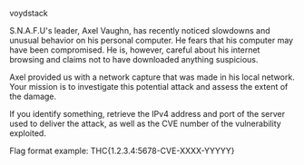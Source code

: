 voydstack

S.N.A.F.U's leader, Axel Vaughn, has recently noticed slowdowns and unusual behavior on his personal computer. He fears that his computer may have been compromised. He is, however, careful about his internet browsing and claims not to have downloaded anything suspicious.

Axel provided us with a network capture that was made in his local network. Your mission is to investigate this potential attack and assess the extent of the damage.

If you identify something, retrieve the IPv4 address and port of the server used to deliver the attack, as well as the CVE number of the vulnerability exploited.

Flag format example: THC{1.2.3.4:5678-CVE-XXXX-YYYYY}

